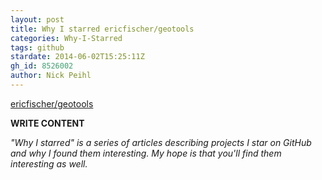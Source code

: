 ```yaml
---
layout: post
title: Why I starred ericfischer/geotools
categories: Why-I-Starred
tags: github
stardate: 2014-06-02T15:25:11Z
gh_id: 8526002
author: Nick Peihl
---
```


[ericfischer/geotools](star.repo.html_url)

**WRITE CONTENT**

*"Why I starred" is a series of articles describing projects I star on GitHub and why I found them interesting. My hope is that you'll find them interesting as well.*

